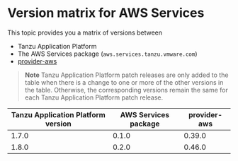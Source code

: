 # Version matrix for AWS Services 

This topic provides you a matrix of versions between

- Tanzu Application Platform
- The AWS Services package (`aws.services.tanzu.vmware.com`)
- [provider-aws](https://github.com/upbound/provider-aws)

> **Note** Tanzu Application Platform patch releases are only added to the table when there
> is a change to one or more of the other versions in the table. Otherwise, the corresponding
> versions remain the same for each Tanzu Application Platform patch release.

<table>
  <thead>
    <tr>
        <th>Tanzu Application Platform version</th>
        <th>AWS Services package</th>
        <th>provider-aws</th>
    </tr>
  </thead>
  <tbody>
    <tr>
        <td>1.7.0</td>
        <td>0.1.0</td>
        <td>0.39.0</td>
    </tr>
    <tr>
        <td>1.8.0</td>
        <td>0.2.0</td>
        <td>0.46.0</td>
    </tr>
  </tbody>
</table>
